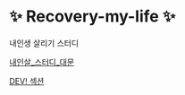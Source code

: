 # ✨ Recovery-my-life ✨
내인생 살리기 스터디

[내인살_스터디_대문](https://functional-aura-c82.notion.site/5d88f4a3ef5d4512b4f19c14dee366ec)

[DEV! 섹션](https://github.com/arkc1009/Recovery-my-life/blob/main/dev/dev_main.md)
